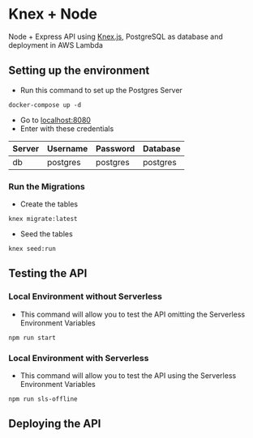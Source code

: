 # Knex + Node

Node + Express API using [Knex.js](https://knexjs.org/), PostgreSQL as database and deployment in AWS Lambda

## Setting up the environment 
* Run this command to set up the Postgres Server
````
docker-compose up -d
````
* Go to [localhost:8080](localhost:8080)
* Enter with these credentials

Server | Username | Password | Database
-------| -------- | ---------| --------
db     | postgres | postgres | postgres

### Run the Migrations
* Create the tables
````
knex migrate:latest
````

* Seed the tables
````
knex seed:run
````

## Testing the API
### Local Environment without Serverless
* This command will allow you to test the API omitting the Serverless Environment Variables
````
npm run start
````

### Local Environment with Serverless
* This command will allow you to test the API using the Serverless Environment Variables
````
npm run sls-offline
````

## Deploying the API